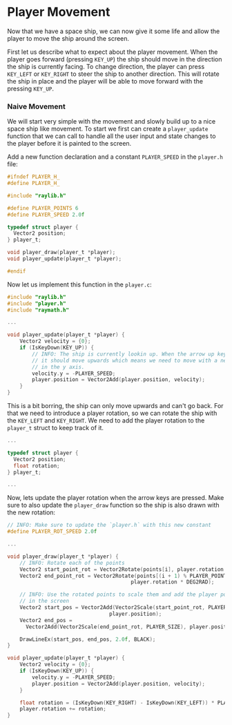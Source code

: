 # Player Movement

Now that we have a space ship, we can now give it some life and allow the player
to move the ship around the screen.

First let us describe what to expect about the player movement.
When the player goes forward (pressing `KEY_UP`) the ship should move in the direction
the ship is currently facing. To change direction, the player can press `KEY_LEFT` or `KEY_RIGHT`
to steer the ship to another direction. This will rotate the ship in place and the player
will be able to move forward with the pressing `KEY_UP`.

### Naive Movement

We will start very simple with the movement and slowly build up to a nice space ship like
movement. To start we first can create a `player_update` function that we can call to handle
all the user input and state changes to the player before it is painted to the screen.

Add a new function declaration and a constant `PLAYER_SPEED` in the `player.h` file:

```c
#ifndef PLAYER_H_
#define PLAYER_H_

#include "raylib.h"

#define PLAYER_POINTS 6
#define PLAYER_SPEED 2.0f

typedef struct player {
  Vector2 position;
} player_t;

void player_draw(player_t *player);
void player_update(player_t *player);

#endif
```

Now let us implement this function in the `player.c`:

```c
#include "raylib.h"
#include "player.h"
#include "raymath.h"

...

void player_update(player_t *player) {
    Vector2 velocity = {0};
    if (IsKeyDown(KEY_UP)) {
        // INFO: The ship is currently lookin up. When the arrow up key is pressed
        // it should move upwards which means we need to move with a negative velocity
        // in the y axis.
        velocity.y = -PLAYER_SPEED;
        player.position = Vector2Add(player.position, velocity);
    }
}
```

This is a bit borring, the ship can only move upwards and can't go back. For that we need
to introduce a player rotation, so we can rotate the ship with the `KEY_LEFT` and `KEY_RIGHT`.
We need to add the player rotation to the `player_t` struct to keep track of it.

```c
...

typedef struct player {
  Vector2 position;
  float rotation;
} player_t;

...
```

Now, lets update the player rotation when the arrow keys are pressed. Make sure to also
update the `player_draw` function so the ship is also drawn with the new rotation:

```c
// INFO: Make sure to update the `player.h` with this new constant
#define PLAYER_ROT_SPEED 2.0f

...

void player_draw(player_t *player) {
    // INFO: Rotate each of the points
    Vector2 start_point_rot = Vector2Rotate(points[i], player.rotation * DEG2RAD);
    Vector2 end_point_rot = Vector2Rotate(points[(i + 1) % PLAYER_POINTS],
                                        player.rotation * DEG2RAD);

    // INFO: Use the rotated points to scale them and add the player position
    // in the screen
    Vector2 start_pos = Vector2Add(Vector2Scale(start_point_rot, PLAYER_SIZE),
                                 player.position);
    Vector2 end_pos =
      Vector2Add(Vector2Scale(end_point_rot, PLAYER_SIZE), player.position);

    DrawLineEx(start_pos, end_pos, 2.0f, BLACK);
}

void player_update(player_t *player) {
    Vector2 velocity = {0};
    if (IsKeyDown(KEY_UP)) {
        velocity.y = -PLAYER_SPEED;
        player.position = Vector2Add(player.position, velocity);
    }

    float rotation = (IsKeyDown(KEY_RIGHT) - IsKeyDown(KEY_LEFT)) * PLAYER_ROT_SPEED;
    player.rotation += rotation;
}
```
